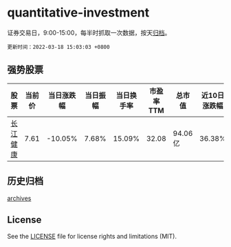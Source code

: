 # quantitative-investment

证券交易日，9:00-15:00，每半时抓取一次数据，按天[归档](archives)。

`更新时间：2022-03-18 15:03:03 +0800`

## 强势股票

|股票|当前价|当日涨跌幅|当日振幅|当日换手率|市盈率TTM|总市值|近10日涨跌幅|
|----|----|----|----|----|----|----|----|
|[长江健康](https://xueqiu.com/S/SZ002435)|7.61|-10.05%|7.68%|15.09%|32.08|94.06亿|36.38%|

## 历史归档

[archives](archives)

## License

See the [LICENSE](LICENSE) file for license rights and limitations (MIT).